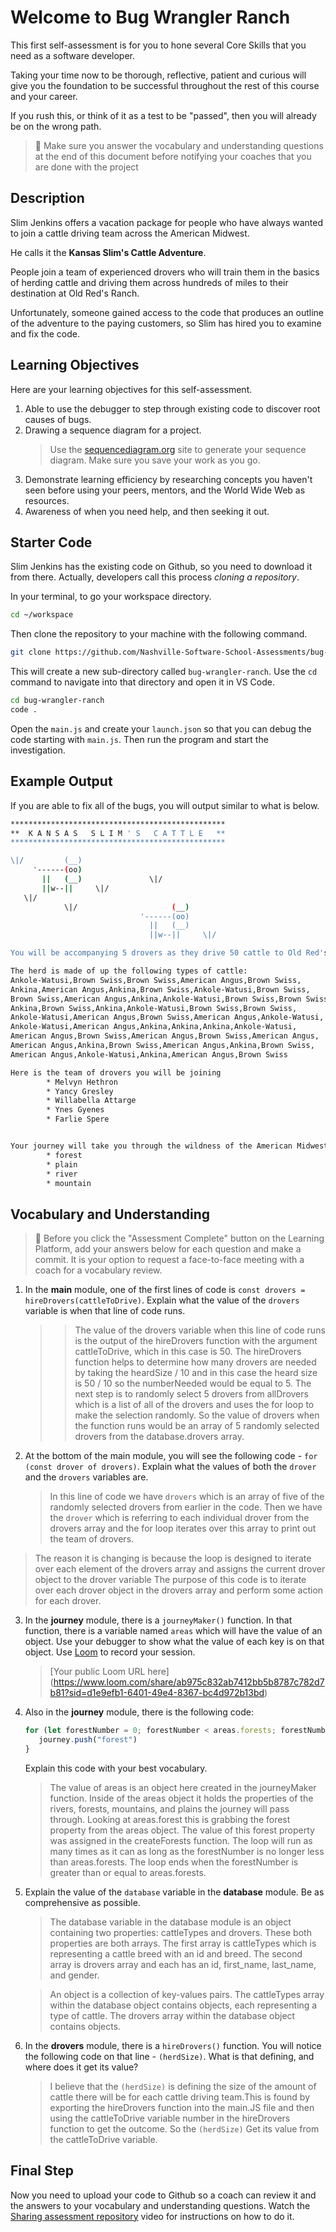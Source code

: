 # Welcome to Bug Wrangler Ranch

This first self-assessment is for you to hone several Core Skills that you need as a software developer.

Taking your time now to be thorough, reflective, patient and curious will give you the foundation to be successful throughout the rest of this course and your career.

If you rush this, or think of it as a test to be "passed", then you will already be on the wrong path.

> 🧨 Make sure you answer the vocabulary and understanding questions at the end of this document before notifying your coaches that you are done with the project

## Description

Slim Jenkins offers a vacation package for people who have always wanted to join a cattle driving team across the American Midwest.

He calls it the **Kansas Slim's Cattle Adventure**.

People join a team of experienced drovers who will train them in the basics of herding cattle and driving them across hundreds of miles to their destination at Old Red's Ranch.

Unfortunately, someone gained access to the code that produces an outline of the adventure to the paying customers, so Slim has hired you to examine and fix the code.

## Learning Objectives

Here are your learning objectives for this self-assessment.

1. Able to use the debugger to step through existing code to discover root causes of bugs.
2. Drawing a sequence diagram for a project.
   > Use the [sequencediagram.org](https://sequencediagram.org/) site to generate your sequence diagram. Make sure you save your work as you go.
3. Demonstrate learning efficiency by researching concepts you haven't seen before using your peers, mentors, and the World Wide Web as resources.
4. Awareness of when you need help, and then seeking it out.

## Starter Code

Slim Jenkins has the existing code on Github, so you need to download it from there. Actually, developers call this process _cloning a repository_.

In your terminal, to go your workspace directory.

```sh
cd ~/workspace
```

Then clone the repository to your machine with the following command.

```sh
git clone https://github.com/Nashville-Software-School-Assessments/bug-wrangler-ranch.git
```

This will create a new sub-directory called `bug-wrangler-ranch`. Use the `cd` command to navigate into that directory and open it in VS Code.

```sh
cd bug-wrangler-ranch
code .
```

Open the `main.js` and create your `launch.json` so that you can debug the code starting with `main.js`. Then run the program and start the investigation.

## Example Output

If you are able to fix all of the bugs, you will output similar to what is below.

```sh
************************************************
**  K A N S A S   S L I M ' S   C A T T L E   **
************************************************

\|/         (__)
     '------(oo)
       ||   (__)               \|/
       ||w--||     \|/
   \|/
            \|/                     (__)
                             '------(oo)
                               ||   (__)
                               ||w--||     \|/

You will be accompanying 5 drovers as they drive 50 cattle to Old Red's Ranch for grazing

The herd is made of up the following types of cattle:
Ankole-Watusi,Brown Swiss,Brown Swiss,American Angus,Brown Swiss,
Ankina,American Angus,Ankina,Brown Swiss,Ankole-Watusi,Brown Swiss,
Brown Swiss,American Angus,Ankina,Ankole-Watusi,Brown Swiss,Brown Swiss,
Ankina,Brown Swiss,Ankina,Ankole-Watusi,Brown Swiss,Brown Swiss,
Ankole-Watusi,American Angus,Brown Swiss,American Angus,Ankole-Watusi,
Ankole-Watusi,American Angus,Ankina,Ankina,Ankina,Ankole-Watusi,
American Angus,Brown Swiss,American Angus,Brown Swiss,American Angus,
American Angus,Ankina,Brown Swiss,American Angus,Ankina,Brown Swiss,
American Angus,Ankole-Watusi,Ankina,American Angus,Brown Swiss

Here is the team of drovers you will be joining
        * Melvyn Hethron
        * Yancy Gresley
        * Willabella Attarge
        * Ynes Gyenes
        * Farlie Spere


Your journey will take you through the wildness of the American Midwest and across the following terrain
        * forest
        * plain
        * river
        * mountain
```

## Vocabulary and Understanding

> 🧨 Before you click the "Assessment Complete" button on the Learning Platform, add your answers below for each question and make a commit. It is your option to request a face-to-face meeting with a coach for a vocabulary review.

1. In the **main** module, one of the first lines of code is `const drovers = hireDrovers(cattleToDrive)`. Explain what the value of the `drovers` variable is when that line of code runs.
   > > The value of the drovers variable when this line of code runs is the output of the hireDrovers function with the argument cattleToDrive, which in this case is 50. The hireDrovers function helps to determine how many drovers are needed by taking the heardSize / 10 and in this case the heard size is 50 / 10 so the numberNeeded would be equal to 5. The next step is to randomly select 5 drovers from allDrovers which is a list of all of the drovers and uses the for loop to make the selection randomly. So the value of drovers when the function runs would be an array of 5 randomly selected drovers from the database.drovers array.

2. At the bottom of the main module, you will see the following code - `for (const drover of drovers)`. Explain what the values of both the `drover` and the `drovers` variables are.
   > In this line of code we have `drovers` which is an array of five of the randomly selected drovers from earlier in the code. Then we have the `drover` which is referring to each individual drover from the drovers array and the for loop iterates over this array to print out the team of drovers.

> The reason it is changing is because the loop is designed to iterate over each element of the drovers array and assigns the current drover object to the drover variable 
> The purpose of this code is to iterate over each drover object in the drovers array and perform some action for each drover.


3. In the **journey** module, there is a `journeyMaker()` function. In that function, there is a variable named `areas` which will have the value of an object. Use your debugger to show what the value of each key is on that object. Use [Loom](https://www.loom.com) to record your session.
   > [Your public Loom URL here] (https://www.loom.com/share/ab975c832ab7412bb5b8787c782d7b81?sid=d1e9efb1-6401-49e4-8367-bc4d972b13bd)
    
4. Also in the **journey** module, there is the following code:
   ```js
   for (let forestNumber = 0; forestNumber < areas.forests; forestNumber++) {
      journey.push("forest")
   }
   ```
   Explain this code with your best vocabulary.
   > The value of areas is an object here created in the journeyMaker function. Inside of the areas object it holds the properties of the rivers, forests, mountains, and plains the journey will pass through. Looking at areas.forest this is grabbing the forest property from the areas object. The value of this forest property was assigned in the createForests function. The loop will run as many times as it can as long as the  forestNumber is no longer less than areas.forests. The loop ends when the forestNumber is greater than or equal to  areas.forests.
 
5. Explain the value of the `database` variable in the **database** module. Be as comprehensive as possible.
   > The database variable in the database module is an object containing two properties: cattleTypes and drovers. These both properties are both  arrays. The first array is cattleTypes which is  representing a cattle breed with an id and breed. The second array is drovers  array and each has an id, first_name, last_name, and gender.

   > An object is a collection of key-values pairs.
   > The cattleTypes array within the database object contains objects, each representing a type of cattle.
   > The drovers array within the database object contains objects.

6. In the **drovers** module, there is a `hireDrovers()` function. You will notice the following code on that line - `(herdSize)`. What is that defining, and where does it get its value?
   > I believe that the `(herdSize)` is defining the size of the amount of cattle there will be for each cattle driving team.This is found by exporting the hireDrovers function into the main.JS file and then using the cattleToDrive variable number in the hireDrovers function to get the outcome. So the `(herdSize)` Get its value from the cattleToDrive variable.


## Final Step

Now you need to upload your code to Github so a coach can review it and the answers to your vocabulary and understanding questions. Watch the <a href="https://app.screencastify.com/v3/watch/AwPn0FXfji60TxHuUVkU" target="_blank">Sharing assessment repository<a> video for instructions on how to do it.
